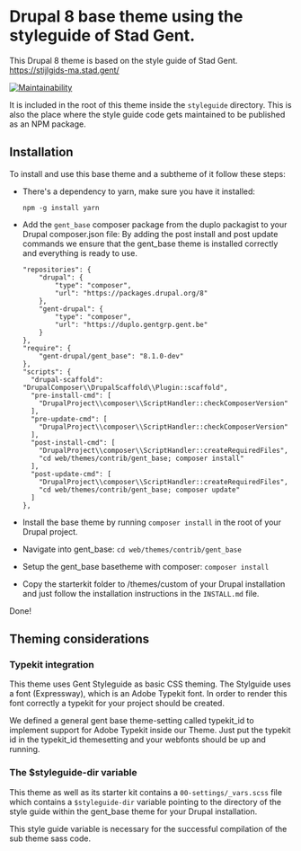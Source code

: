 # Drupal 8 base theme using the styleguide of Stad Gent.

This Drupal 8 theme is based on the style guide of Stad Gent.
https://stijlgids-ma.stad.gent/

[![Maintainability](https://api.codeclimate.com/v1/badges/090c45ffd08a2370cd0d/maintainability)](https://codeclimate.com/repos/5a5c70e7f5f0e502a80009f1/maintainability)

It is included in the root of this theme inside the `styleguide` directory.
This is also the place where the style guide code gets maintained to be 
published as an NPM package.

## Installation

To install and use this base theme and a subtheme of it follow these steps:
* There's a dependency to yarn, make sure you have it installed:
  ```
  npm -g install yarn
  ```
* Add the `gent_base` composer package from the duplo packagist to your Drupal
  composer.json file: By adding the post install and post update commands we
  ensure that the gent_base theme is installed correctly and everything is
  ready to use.

  ```
  "repositories": {
      "drupal": {
          "type": "composer",
          "url": "https://packages.drupal.org/8"
      },
      "gent-drupal": {
          "type": "composer",
          "url": "https://duplo.gentgrp.gent.be"
      }
  },
  "require": {
      "gent-drupal/gent_base": "8.1.0-dev"
  },
  "scripts": {
    "drupal-scaffold": "DrupalComposer\\DrupalScaffold\\Plugin::scaffold",
    "pre-install-cmd": [
      "DrupalProject\\composer\\ScriptHandler::checkComposerVersion"
    ],
    "pre-update-cmd": [
      "DrupalProject\\composer\\ScriptHandler::checkComposerVersion"
    ],
    "post-install-cmd": [
      "DrupalProject\\composer\\ScriptHandler::createRequiredFiles",
      "cd web/themes/contrib/gent_base; composer install"
    ],
    "post-update-cmd": [
      "DrupalProject\\composer\\ScriptHandler::createRequiredFiles",
      "cd web/themes/contrib/gent_base; composer update"
    ]
  },
  ```
* Install the base theme by running `composer install` in the root of your
  Drupal project.
* Navigate into gent_base:
  `cd web/themes/contrib/gent_base`
* Setup the gent_base basetheme with composer:
  `composer install`
* Copy the starterkit folder to /themes/custom of your Drupal installation and
  just follow the installation instructions in the `INSTALL.md` file.

Done!

## Theming considerations

### Typekit integration

This theme uses Gent Styleguide as basic CSS theming. The Stylguide uses a font
(Expressway), which is an Adobe Typekit font. In order to render this font
correctly a typekit for your project should be created.

We defined a general gent base theme-setting called typekit_id to implement
support for Adobe Typekit inside our Theme. Just put the typekit id in the
typekit_id themesetting and your webfonts should be up and running.

### The $styleguide-dir variable

This theme as well as its starter kit contains a `00-settings/_vars.scss` file
which contains a `$styleguide-dir` variable pointing to the directory of the
style guide within the gent_base theme for your Drupal installation.

This style guide variable is necessary for the successful compilation of the
sub theme sass code.  
